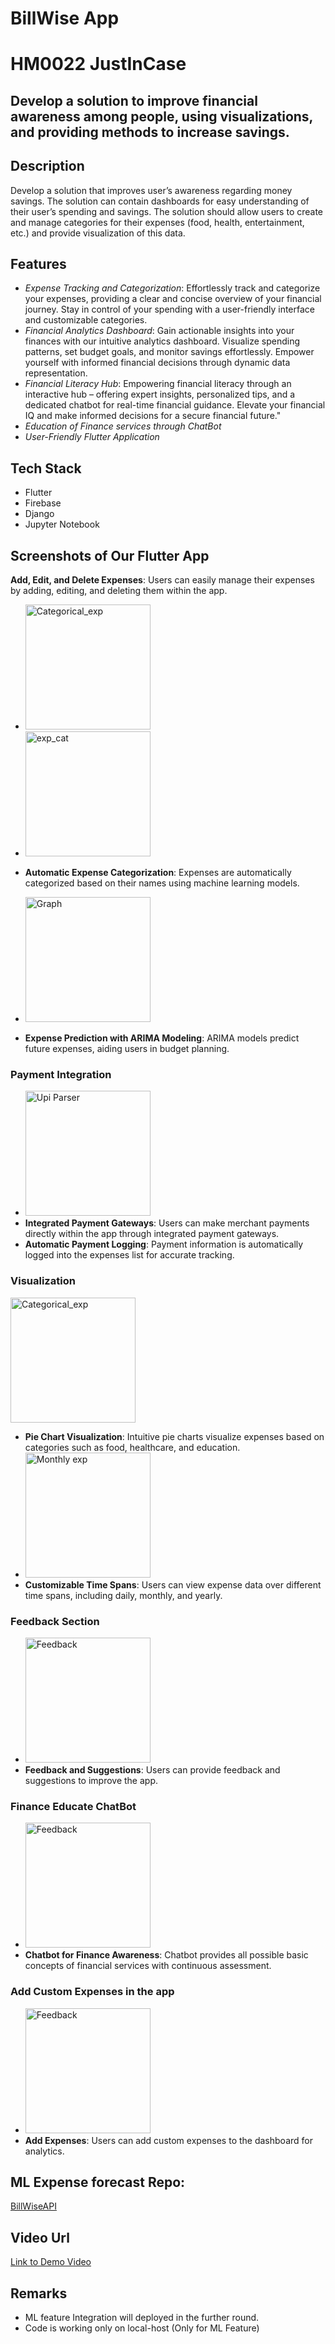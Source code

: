 # BillWise App

# HM0022 JustInCase

## Develop a solution to improve financial awareness among people, using visualizations, and providing methods to increase savings.

## Description
Develop a solution that improves user’s awareness regarding money savings. The solution can contain
dashboards for easy understanding of their user’s spending and savings. The solution should allow
users to create and manage categories for their expenses (food, health, entertainment, etc.) and
provide visualization of this data.

## Features
- *Expense Tracking and Categorization*: Effortlessly track and categorize your expenses, providing a clear and concise overview of your financial journey. Stay in control of your spending with a user-friendly interface and customizable categories.
- *Financial Analytics Dashboard*: Gain actionable insights into your finances with our intuitive analytics dashboard. Visualize spending patterns, set budget goals, and monitor savings effortlessly. Empower yourself with informed financial decisions through dynamic data representation.
- *Financial Literacy Hub*: Empowering financial literacy through an interactive hub – offering expert insights, personalized tips, and a dedicated chatbot for real-time financial guidance. Elevate your financial IQ and make informed decisions for a secure financial future."
- *Education of Finance services through ChatBot*
- *User-Friendly Flutter Application*

## Tech Stack
- Flutter
- Firebase
- Django
- Jupyter Notebook

## Screenshots of Our Flutter App


**Add, Edit, and Delete Expenses**: Users can easily manage their expenses by adding, editing, and deleting them within the app.
- <img src="https://drive.google.com/uc?export=view&id=1rPLiJY24GSnj2QvyqlME4ImB8uYK4Kn9" alt="Categorical_exp" width="200">
- <img src="https://drive.google.com/uc?export=view&id=1TweW3ym7hfQphp-kwLPCGajfhVVNTC4U" alt="exp_cat" width="200">

- **Automatic Expense Categorization**: Expenses are automatically categorized based on their names using machine learning models.
- <img src="https://drive.google.com/uc?export=view&id=1Z1LayA3W7-Rqh5MERSmqO-S2FgP7s4hn" alt="Graph" width="200">
- **Expense Prediction with ARIMA Modeling**: ARIMA models predict future expenses, aiding users in budget planning.

### Payment Integration
- <img src="https://drive.google.com/uc?export=view&id=1wCR-7OeIMG2bkvwmgYdM1K3m8Wnj5v4y" alt="Upi Parser" width="200">
- **Integrated Payment Gateways**: Users can make merchant payments directly within the app through integrated payment gateways.
- **Automatic Payment Logging**: Payment information is automatically logged into the expenses list for accurate tracking.

### Visualization
<img src="https://drive.google.com/uc?export=view&id=1rPLiJY24GSnj2QvyqlME4ImB8uYK4Kn9" alt="Categorical_exp" width="200">

- **Pie Chart Visualization**: Intuitive pie charts visualize expenses based on categories such as food, healthcare, and education.
- <img src="https://drive.google.com/uc?export=view&id=1Pihj_Hbcxmey7_n5HL5ARy6DdWtnA2w1" alt="Monthly exp" width="200">
- **Customizable Time Spans**: Users can view expense data over different time spans, including daily, monthly, and yearly.

### Feedback Section
- <img src="https://drive.google.com/uc?export=view&id=1Rc-vp3-32jvVIY-9fTxw8wbrcVVu6vdn" alt="Feedback" width="200">
- **Feedback and Suggestions**: Users can provide feedback and suggestions to improve the app.
  
### Finance Educate ChatBot
- <img src="https://drive.google.com/uc?export=view&id=1aPGUKLyGyWMeN3IDGE-A-MmsZhJHr-RC" alt="Feedback" width="200">
- **Chatbot for Finance Awareness**: Chatbot provides all possible basic concepts of financial services with continuous assessment.

### Add Custom Expenses in the app
- <img src="https://drive.google.com/uc?export=view&id=1A0RJ0c4gJMIyOTARYARRlF6rRCuDvny0" alt="Feedback" width="200">
- **Add Expenses**: Users can add custom expenses to the dashboard for analytics.


## ML Expense forecast Repo: 
[BillWiseAPI](https://github.com/ChetanIND/justincaseApi)

## Video Url
[Link to Demo Video](https://drive.google.com/drive/folders/1jO5_o4o_1UCiCiLQuMnJLvqhgAb4F26K)

## Remarks
- ML feature Integration will deployed in the further round.
- Code is working only on local-host (Only for ML Feature)

